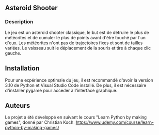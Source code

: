 
## Asteroid Shooter

### Description
Le jeu est un asteroid shooter classique, le but est de détruire le plus de météorites et de cumuler le plus de points avant d'être touché par l'un d'eux. Les météorites n'ont pas de trajectoires fixes et sont de tailles variées. Le vaisseau suit le déplacement de la souris et tire à chaque clic gauche. 

## Installation
Pour une expérience optimale du jeu, il est recommandé d'avoir la version 3.10 de Python et Visual Studio Code installé. 
De plus, il est nécessaire d'installer pygame pour acceder à l'interface graphique.

## Auteurs
Le projet a été développé en suivant le cours "Learn Python by making games", donné par Christian Koch: 
https://www.udemy.com/course/learn-python-by-making-games/
